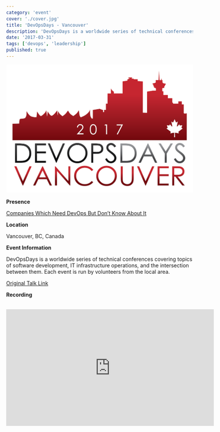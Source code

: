 ```yaml
---
category: 'event'
cover: './cover.jpg'
title: 'DevOpsDays - Vancouver'
description: 'DevOpsDays is a worldwide series of technical conferences covering topics of software development.'
date: '2017-03-31'
tags: ['devops', 'leadership']
published: true
---
```

![cover](./cover.jpg)

**Presence**

[Companies Which Need DevOps But Don’t Know About It]()

**Location**

Vancouver, BC, Canada

**Event Information**

DevOpsDays is a worldwide series of technical conferences covering topics of software development, IT infrastructure operations, and the intersection between them. Each event is run by volunteers from the local area.

[Original Talk Link](https://devopsdays.org/events/2017-vancouver/program)

**Recording**

<br>

<iframe width="560" height="315" src="https://www.youtube.com/embed/0rqwn4oXRMw" title="YouTube video player" frameborder="0" allow="accelerometer; autoplay; clipboard-write; encrypted-media; gyroscope; picture-in-picture" allowfullscreen></iframe>

<br>